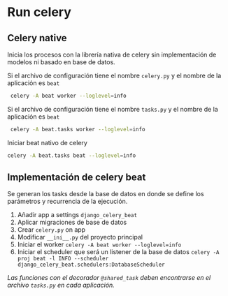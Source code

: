 # Run celery

## Celery native

Inicia los procesos con la librería nativa de celery sin implementación de modelos ni basado en base de datos.

Si el archivo de configuración tiene el nombre `celery.py` y el nombre de la aplicación es `beat`

```bash
 celery -A beat worker --loglevel=info
```

Si el archivo de configuración tiene el nombre `tasks.py` y el nombre de la aplicación es `beat`

```bash
 celery -A beat.tasks worker --loglevel=info
```

Iniciar beat nativo de celery

```bash
celery -A beat.tasks beat --loglevel=info
```

## Implementación de celery beat

Se generan los tasks desde la base de datos en donde se define los parámetros y recurrencia de la ejecución.

1. Añadir app a settings `django_celery_beat`
2. Aplicar migraciones de base de datos
3. Crear `celery.py` on app
4. Modificar `__ini__.py` del proyecto principal
5. Iniciar el worker `celery -A beat worker --loglevel=info`
6. Iniciar el scheduler que será un listener de la base de datos `celery -A proj beat -l INFO --scheduler django_celery_beat.schedulers:DatabaseScheduler`

_Las funciones con el decorador `@shared_task` deben encontrarse en el archivo `tasks.py` en cada aplicación._
